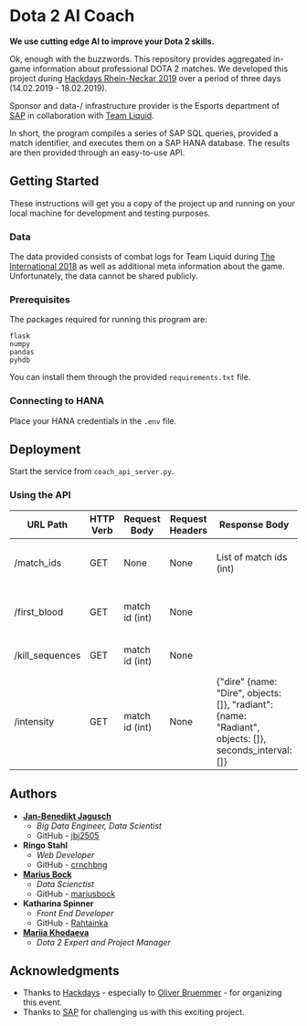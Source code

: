 # Dota 2 AI Coach

**We use cutting edge AI to improve your Dota 2 skills.**  

Ok, enough with the buzzwords. This repository provides aggregated in-game information about professional DOTA 2 matches. We developed this project during [Hackdays Rhein-Neckar 2019](https://hack-days.de/rhein-neckar/home) over a period of three days (14.02.2019 - 18.02.2019).  

Sponsor and data-/ infrastructure provider is the Esports department of [SAP](https://www.sap.com/index.html) in collaboration with [Team Liquid](https://www.teamliquidpro.com/).

In short, the program compiles a series of SAP SQL queries, provided a match identifier, and executes them on a SAP HANA database. The results are then provided through an easy-to-use API.

## Getting Started

These instructions will get you a copy of the project up and running on your local machine for development and testing purposes.

### Data

The data provided consists of combat logs for Team Liquid during [The International 2018](https://liquipedia.net/dota2/The_International/2018) as well as additional meta information about the game. Unfortunately, the data cannot be shared publicly.

### Prerequisites

The packages required for running this program are:

```
flask
numpy
pandas
pyhdb
```

You can install them through the provided ```requirements.txt``` file.

### Connecting to HANA

Place your HANA credentials in the ```.env``` file.

## Deployment

Start the service from ```coach_api_server.py```.

### Using the API
URL Path | HTTP Verb | Request Body | Request Headers | Response Body | Description
-|-|-|-|-|-|
/match_ids | GET | None | None | List of match ids (int) | Returns all match ids in the database
/first_blood | GET | match id (int) | None | | Returns first blood information for match id
/kill_sequences | GET | match id (int) | None | | Returns kill sequences for match id
/intensity | GET | match id (int) | None | {"dire" {name: "Dire", objects: []}, "radiant": {name: "Radiant", objects: []}, seconds_interval: []} | Returns match intensity by team in 10 second intervals

## Authors

* **[Jan-Benedikt Jagusch](https://www.linkedin.com/in/jjagusch/)**
  * *Big Data Engineer, Data Scientist*
  * GitHub - [jbj2505](https://github.com/jbj2505)
* **Ringo Stahl**
  * *Web Developer*
  * GitHub - [crnchbng](https://github.com/crnchbng)
* **[Marius Bock](https://www.linkedin.com/in/marius-bock-046167108/)**
  * *Data Scienctist*
  * GitHub - [mariusbock](https://github.com/mariusbock)
* **Katharina Spinner**
  * *Front End Developer*
  * GitHub - [Rahtainka](https://github.com/Rahtainka)
* **[Mariia Khodaeva](https://www.linkedin.com/in/mariia-khodaeva-813b8a169/)**
  * *Dota 2 Expert and Project Manager*

## Acknowledgments

* Thanks to [Hackdays](https://hack-days.de/) - especially to [Oliver Bruemmer](https://www.linkedin.com/in/oliverbruemmer/) - for organizing this event.
* Thanks to [SAP](https://www.sap.com/index.html) for challenging us with this exciting project.
